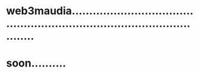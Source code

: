 # web3maudia................................................................................................
# soon..........
